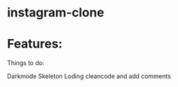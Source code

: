 # instagram-clone

# Features:

Things to do:




Darkmode
Skeleton Loding
cleancode and add comments

